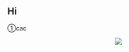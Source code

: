 ## Hi

①cac

<p align="center"><a href="https://github.com/cacjs/cac"><img src="https://img.shields.io/badge/-Github-black.svg" /></a></p>
